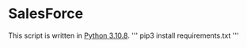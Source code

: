 # SalesForce

This script is written in [Python 3.10.8](https://www.python.org/downloads/release/python-3108/).
'''
pip3 install requirements.txt
'''
